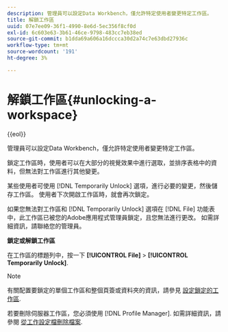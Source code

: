 ```yaml
---
description: 管理員可以設定Data Workbench，僅允許特定使用者變更特定工作區。
title: 解鎖工作區
uuid: 07e7ee09-36f1-4990-8e6d-5ec356f8cf0d
exl-id: 6c603e63-3b61-46ce-9798-483cc7eb38ed
source-git-commit: b1dda69a606a16dccca30d2a74c7e63dbd27936c
workflow-type: tm+mt
source-wordcount: '191'
ht-degree: 3%

---
```


# 解鎖工作區{#unlocking-a-workspace}

{{eol}}

管理員可以設定Data Workbench，僅允許特定使用者變更特定工作區。

鎖定工作區時，使用者可以在大部分的視覺效果中進行選取，並排序表格中的資料，但無法對工作區進行其他變更。

某些使用者可使用 [!DNL Temporarily Unlock] 選項，進行必要的變更，然後儲存工作區。 使用者下次開啟工作區時，就會再次鎖定。

如果您無法對工作區和 [!DNL Temporarily Unlock] 選項在 [!DNL File] 功能表中，此工作區已被您的Adobe應用程式管理員鎖定，且您無法進行更改。 如需詳細資訊，請聯絡您的管理員。

**鎖定或解鎖工作區**

在工作區的標題列中，按一下 **[!UICONTROL File]** > **[!UICONTROL Temporarily Unlock]**.

>[!NOTE]
>
>有關配置要鎖定的單個工作區和整個頁簽或資料夾的資訊，請參見 [設定鎖定的工作區](../../../home/c-get-started/c-intf-anlys-ftrs/c-config-locked-wkspc/c-config-locked-wkspc.md#concept-b6ce110bbed645d89f29373b5106836a).

若要刪除伺服器工作區，您必須使用 [!DNL Profile Manager]. 如需詳細資訊，請參閱 [從工作設定檔刪除檔案](../../../home/c-get-started/c-admin-intrf/c-prof-mgr/t-del-files-wkg-prof.md#task-1e29c25e6c824cc9b51cb651e835856b).
